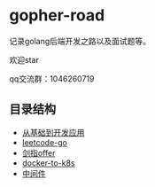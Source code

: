 # gopher-road

记录golang后端开发之路以及面试题等。

欢迎star

qq交流群：1046260719

## 目录结构

* [从基础到开发应用](gopher)
* [leetcode-go](leetcode-go)
* [剑指offer](剑指offer)
* [docker-to-k8s](docker-to-k8s)
* [中间件](middlewares)

